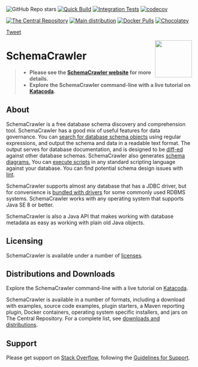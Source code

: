 <!-- markdownlint-disable MD041 -->
![GitHub Repo stars](https://img.shields.io/github/stars/schemacrawler/schemacrawler?style=social)
[![Quick Build](https://github.com/schemacrawler/SchemaCrawler/workflows/Quick%20Build/badge.svg)](https://github.com/schemacrawler/SchemaCrawler/actions?query=workflow%3A%22Quick+Build%22)
[![Integration Tests](https://github.com/schemacrawler/SchemaCrawler/workflows/Integration%20Tests/badge.svg)](https://github.com/schemacrawler/SchemaCrawler/actions?query=workflow%3A%22Integration+Tests%22)
[![codecov](https://codecov.io/gh/schemacrawler/SchemaCrawler/branch/master/graph/badge.svg)](https://codecov.io/gh/schemacrawler/SchemaCrawler)

[![The Central Repository](https://img.shields.io/maven-central/v/us.fatehi/schemacrawler.svg)](https://search.maven.org/search?q=g:us.fatehi%20schemacrawler*)
[![Main distribution](https://img.shields.io/github/downloads/schemacrawler/schemacrawler/total)](https://github.com/schemacrawler/SchemaCrawler/releases/latest)
[![Docker Pulls](https://img.shields.io/docker/pulls/schemacrawler/schemacrawler.svg)](https://hub.docker.com/r/schemacrawler/schemacrawler/)
[![Chocolatey](https://img.shields.io/chocolatey/v/schemacrawler.svg)](https://chocolatey.org/packages/schemacrawler)

<a href="https://twitter.com/share?ref_src=twsrc%5Etfw" class="twitter-share-button" data-show-count="false">Tweet</a><script async src="https://platform.twitter.com/widgets.js" charset="utf-8"></script>

<img src="https://raw.githubusercontent.com/schemacrawler/SchemaCrawler/master/schemacrawler-website/src/site/resources/images/schemacrawler_logo.png" height="100px" width="100px" align="right" />

# SchemaCrawler

> * **Please see the [SchemaCrawler website](https://www.schemacrawler.com/) for more details.**
> * **Explore the SchemaCrawler command-line with a live tutorial on [Katacoda](https://www.katacoda.com/schemacrawler).**

## About

SchemaCrawler is a free database schema discovery and comprehension tool. SchemaCrawler has a good mix of useful features for data governance. You can [search for database schema objects](https://www.schemacrawler.com/schemacrawler_grep.html) using regular expressions, and output the schema and data in a readable text format. The output serves for database documentation, and is designed to be [diff-ed](https://en.wikipedia.org/wiki/Diff) against other database schemas. SchemaCrawler also generates [schema diagrams.](https://www.schemacrawler.com/diagramming.html) You can [execute scripts](https://www.schemacrawler.com/scripting.html) in any standard scripting language against your database. You can find potential schema design issues with [lint](https://www.schemacrawler.com/lint.html). 

SchemaCrawler supports almost any database that has a JDBC driver, but for convenience is [bundled with drivers](https://www.schemacrawler.com/database-support.html) for some commonly used RDBMS systems. SchemaCrawler works with any operating system that supports Java SE 8 or better.

SchemaCrawler is also a Java API that makes working with database metadata as easy as working with plain old Java objects.


## Licensing

SchemaCrawler is available under a number of [licenses](https://www.schemacrawler.com/license.html).


## Distributions and Downloads

Explore the SchemaCrawler command-line with a live tutorial on [Katacoda](https://www.katacoda.com/schemacrawler).

SchemaCrawler is available in a number of formats, including a download with examples, source code examples, plugin starters, a Maven reporting plugin, Docker containers, operating system specific installers, and jars on The Central Repository. For a complete list, see [downloads and distributions](https://www.schemacrawler.com/downloads.html).


## Support

Please get support on [Stack Overflow](https://stackoverflow.com/search?tab=newest&q=schemacrawler), following the [Guidelines for Support](https://www.schemacrawler.com/consulting.html).

